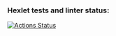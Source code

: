 ### Hexlet tests and linter status:
[![Actions Status](https://github.com/THVwww/frontend-project-46/actions/workflows/hexlet-check.yml/badge.svg)](https://github.com/THVwww/frontend-project-46/actions)